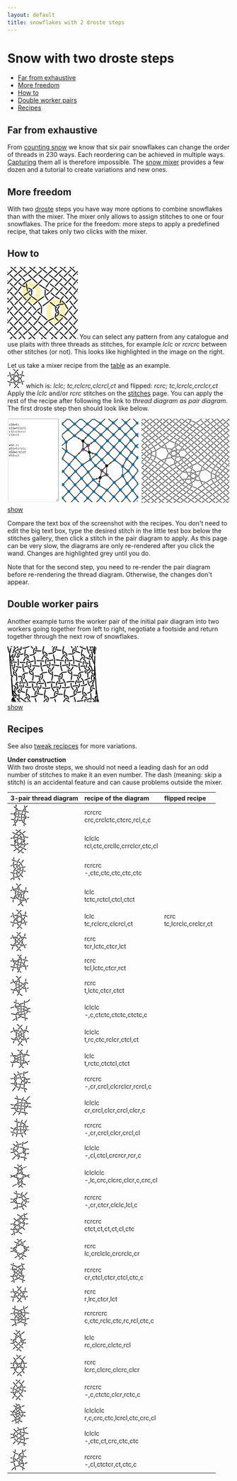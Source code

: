 ```yaml
---
layout: default
title: snowflakes with 2 droste steps
---
```


Snow with two droste steps
==========================

* [Far from exhaustive](#far-from-exhaustive)
* [More freedom](#more-freedom)
* [How to](#how-to)
* [Double worker pairs](#double-worker-pairs)
* [Recipes](#recipes)

Far from exhaustive
-------------------

From [counting snow](/MAE-gf/docs/counting-snow/)
we know that six pair snowflakes can change the order of threads in 230 ways.
Each reordering can be achieved in multiple ways.
[Capturing](/GroundForge-help/Reversed-engineering-of-patterns#recognize-patterns)
them all is therefore impossible.
The [snow mixer](/GroundForge/mix4snow) provides a few dozen
and a tutorial to create variations and new ones.

More freedom
------------

With two [droste](Glossary#droste)  steps you have way more options
to combine snowflakes than with the mixer.
The mixer only allows to assign stitches to one or four snowflakes.
The price for the freedom: more steps to apply a predefined recipe,
that takes only two clicks with the mixer.

How to
------

![](first-thread.png?align=right)
You can select any pattern from any catalogue and use plaits with three threads as stitches,
for example _lclc_ or _rcrcrc_ between other stitches (or not). 
This looks like highlighted in the image on the right.

Let us take a mixer recipe from the [table](#recipes) as an example.  
![](321-a.png) which is:  _lclc; tc,rclcrc,clcrcl,ct_ and flipped: _rcrc; tc,lcrclc,crclcr,ct_    
Apply the _lclc_ and/or _rcrc_ stitches on the [stitches] page.
You can apply the rest of the recipe after following the link to _thread diagram as pair diagram_.
The first droste step then should look like below. 

[stitches]: /GroundForge/stitches?patchWidth=18&patchHeight=35&tile=5-5-5-,-5-5-5,5-5-5-,-5-5-5,5-5-5-,-5-5-5&shiftColsSW=0&shiftRowsSW=6&shiftColsSE=6&shiftRowsSE=6&e1=ctc&c1=ctc&a1=ctc&f2=ctc&d2=ctc&b2=ctc&e3=ctc&c3=crcr&a3=ctc&f4=ctc&d4=ctc&b4=ctc&e5=clcl&c5=ctc&a5=ctc&f6=ctc&d6=ctc&b6=ctc&&droste3=tc,lcrclc,crclcr,ct

![](first-step.png)  
[show](/GroundForge/droste?patchWidth=18&patchHeight=35&tile=5-5-5-,-5-5-5,5-5-5-,-5-5-5,5-5-5-,-5-5-5&shiftColsSW=0&shiftRowsSW=6&shiftColsSE=6&shiftRowsSE=6&e1=ctc&c1=ctc&a1=ctc&f2=ctc&d2=ctc&b2=ctc&e3=ctc&c3=crcr&a3=ctc&f4=ctc&d4=ctc&b4=ctc&e5=clcl&c5=ctc&a5=ctc&f6=ctc&d6=ctc&b6=ctc&&droste3=tc,lcrclc,crclcr,ct&droste2=,c30=tc,c31=rclcrc,c32=clcrcl,c33=ct,e50=tc,e51=lcrclc,e52=crclcr,e53=ct)

Compare the text box of the screenshot with the recipes.
You don't need to edit the big text box, type the desired stitch 
in the little test box below the stitches gallery,
then click a stitch in the pair diagram to apply.
As this page can be very slow, the diagrams are only re-rendered
after you click the wand.
Changes are highlighted grey until you do. 

Note that for the second step, you need to re-render the pair diagram
before re-rendering the thread diagram. Otherwise, the changes don't appear. 

Double worker pairs
-------------------

Another example turns the worker pair of the initial pair diagram
into two workers going together from left to right, 
negotiate a footside and return together through the next row of snowflakes.

![](square.png)  
[show](https://d-bl.github.io/GroundForge/droste?b1=rcrc&b2=lclc&c1=rcrc&c2=lclc&g1=rcrc&g2=lclc&tile=8,1&shiftColsSW=0&shiftRowsSW=2&shiftColsSE=1&shiftRowsSE=2&footside=-5,b-&headside=-c,5-&a2=-&h1=-&patchWidth=4&patchHeight=6&droste2=b10=c10=g10=rclc,b11=c11=g11=ctc,b12=c12=g12=ctc,b13=c13=g13=crcl,b20=c20=g20=lcrc,b21=c21=g21=ctc,b22=c22=g22=ctc,b23=c23=g23=clcr&droste3=ctc,b133=b233=c133=c233=g133=33=g233=ctcttctc#)

Recipes
-------

See also [tweak recipces](../#recipes-for-the-mixer) for more variations.

**Under construction**  
With two droste steps, we should not need a leading dash
for an odd number of stitches to make it an even number.
The dash (meaning: skip a stitch) is an accidental feature
and can cause problems outside the mixer. 

| **3-pair thread diagram** | **recipe of the diagram**                     | **flipped recipe**            |
|---------------------------|:----------------------------------------------|:------------------------------|
| ![](123-a.png)            | rcrcrc <br> crc,crclctc,ctcrc,rcl,c,c         |                               |
| ![](123-b.png)            | lclclc <br> rcl,ctc,crcllc,crrclcr,ctc,cl     |                               |
| ![](132-a.png)            | rcrcrc <br> -,ctc,ctc,ctc,ctc,ctc             |                               |
| ![](312-a.png)            | lclc <br> tctc,rctcl,ctcl,ctct                |                               |
| ![](321-a.png)            | lclc <br> tc,rclcrc,clcrcl,ct                 | rcrc <br> tc,lcrclc,crclcr,ct |
| ![](321-b.png)            | rcrc <br> tcr,lctc,ctcr,lct                   |                               |
| ![](321-c.png)            | rcrc <br> tcl,lctc,ctcr,rct                   |                               |
| ![](321-d.png)            | rcrc <br> t,lctc,ctcr,ctct                    |                               |
| ![](126453-a.png)         | lclclc <br> -,c,ctctc,ctctc,ctctc,c           |                               |
| ![](153426-a.png)         | lclclc <br> t,rc,ctc,rclcr,ctcl,ct            |                               |
| ![](154326-a.png)         | lclc <br> t,rctc,ctctcl,ctct                  |                               |
| ![](156423-a.png)         | rcrcrc <br> -,cr,crcl,clcrclcr,rcrcl,c        |                               |
| ![](234561-a.png)         | lclclc <br> cr,crcl,clcr,crcl,clcr,c          |                               |
| ![](263451-a.png)         | rcrcrc <br> -,cr,crcl,clcr,crcl,cl            |                               |
| ![](321546-a.png)         | lclclc <br> -,cl,ctcl,crcrcr,rcr,c            |                               |
| ![](321654-a.png)         | lclclclc <br> -,lc,crc,clcrc,clcr,c,crc,cl    |                               |
| ![](321654-b.png)         | rcrcrc <br> -,cr,ctcr,clclc,lcl,c             |                               |
| ![](354612-a.png)         | rcrcrc <br> ctct,ct,ct,ct,cl,ctc              |                               |
| ![](426153-a.png)         | rcrc <br> lc,crclclc,crcrclc,cr               |                               |
| ![](426153-b.png)         | rcrcrc <br> cr,ctcl,ctcr,ctcl,ctc,c           |                               |
| ![](456123-a.png)         | rcrc <br> r,lrc,ctcr,lct                      |                               |
| ![](456123-b.png)         | rcrcrcrc <br> c,ctc,rclc,ctc,rc,rcl,ctc,c     |                               |
| ![](462513-a.png)         | lclc <br> rc,clcrc,clctc,rcl                  |                               |
| ![](564312-a.png)         | rcrc <br> lcrc,clcrc,clcrc,clcr               |                               |
| ![](563412-a.png)         | rcrcrc <br> -,c,ctctc,clcr,rctc,c             |                               |
| ![](623451-a.png)         | lclclclc <br> r,c,crc,ctc,lcrcl,ctc,crc,cl    |                               |
| ![](623541-a.png)         | lclclc <br> -,ctc,ct,crc,ctc,ctc              |                               |
| ![](623541-b.png)         | rcrcrc <br> -,cl,ctctcr,ct,ctc,c              |                               |
